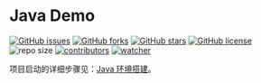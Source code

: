 # Java Demo

[![GitHub issues](https://img.shields.io/github/issues/xinetzone/java-demo)](https://github.com/xinetzone/java-demo/issues) [![GitHub forks](https://img.shields.io/github/forks/xinetzone/java-demo)](https://github.com/xinetzone/java-demo/network) [![GitHub stars](https://img.shields.io/github/stars/xinetzone/java-demo)](https://github.com/xinetzone/java-demo/stargazers) [![GitHub license](https://img.shields.io/github/license/xinetzone/java-demo)](https://github.com/xinetzone/java-demo/blob/main/LICENSE) ![repo size](https://img.shields.io/github/repo-size/xinetzone/java-demo.svg) [![contributors](https://img.shields.io/github/contributors/xinetzone/java-demo.svg)](https://github.com/xinetzone/java-demo/graphs/contributors) [![watcher](https://img.shields.io/github/watchers/xinetzone/java-demo.svg)](https://github.com/xinetzone/java-demo/watchers) 

项目启动的详细步骤见：[Java 环境搭建](https://xinetzone.github.io/sphinx-demo/start/java.html)。